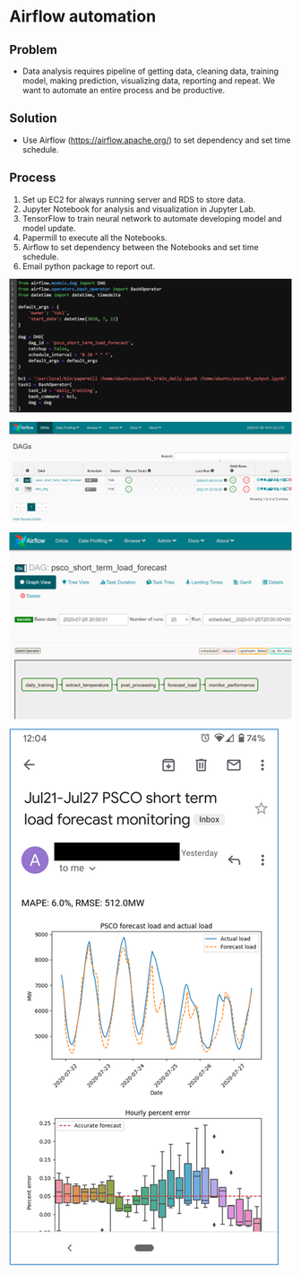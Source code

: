 # Airflow automation

## Problem

* Data analysis requires pipeline of getting data, cleaning data, training model, making prediction, visualizing data, reporting and repeat. We want to automate an entire process and be productive.

## Solution

* Use Airflow (https://airflow.apache.org/) to set dependency and set time schedule.

## Process

1. Set up EC2 for always running server and RDS to store data.
2. Jupyter Notebook for analysis and visualization in Jupyter Lab.
3. TensorFlow to train neural network to automate developing model and model update.
4. Papermill to execute all the Notebooks.
5. Airflow to set dependency between the Notebooks and set time schedule.
6. Email python package to report out.

![image_01](https://github.com/yukikitayama/airflow-automation/blob/master/05_images/image_01.png)

![image_02](https://github.com/yukikitayama/airflow-automation/blob/master/05_images/image_02.png)

![image_03](https://github.com/yukikitayama/airflow-automation/blob/master/05_images/image_03.png)

![image_04](https://github.com/yukikitayama/airflow-automation/blob/master/05_images/image_04.png)
